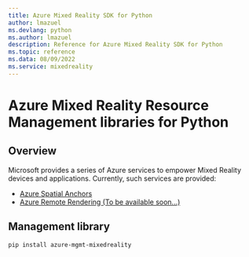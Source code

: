 ```yaml
---
title: Azure Mixed Reality SDK for Python
author: lmazuel
ms.devlang: python
ms.author: lmazuel
description: Reference for Azure Mixed Reality SDK for Python
ms.topic: reference
ms.data: 08/09/2022
ms.service: mixedreality
---
```

# Azure Mixed Reality Resource Management libraries for Python

## Overview

Microsoft provides a series of Azure services to empower Mixed Reality devices and applications. Currently, such services are provided:

* [Azure Spatial Anchors](https://azure.microsoft.com/en-us/services/spatial-anchors/)
* [Azure Remote Rendering (To be available soon...)](https://azure.microsoft.com/en-us/services/remote-rendering/)

## Management library
```bash
pip install azure-mgmt-mixedreality
```